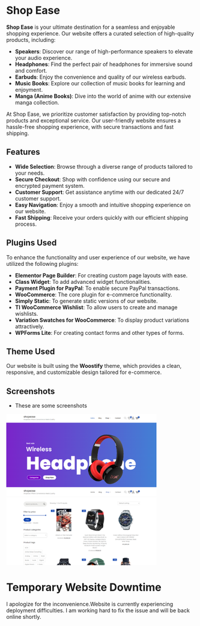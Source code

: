 # Shop Ease

**Shop Ease** is your ultimate destination for a seamless and enjoyable shopping experience. Our website offers a curated selection of high-quality products, including:

- **Speakers**: Discover our range of high-performance speakers to elevate your audio experience.
- **Headphones**: Find the perfect pair of headphones for immersive sound and comfort.
- **Earbuds**: Enjoy the convenience and quality of our wireless earbuds.
- **Music Books**: Explore our collection of music books for learning and enjoyment.
- **Manga (Anime Books)**: Dive into the world of anime with our extensive manga collection.

At Shop Ease, we prioritize customer satisfaction by providing top-notch products and exceptional service. Our user-friendly website ensures a hassle-free shopping experience, with secure transactions and fast shipping.

## Features

- **Wide Selection**: Browse through a diverse range of products tailored to your needs.
- **Secure Checkout**: Shop with confidence using our secure and encrypted payment system.
- **Customer Support**: Get assistance anytime with our dedicated 24/7 customer support.
- **Easy Navigation**: Enjoy a smooth and intuitive shopping experience on our website.
- **Fast Shipping**: Receive your orders quickly with our efficient shipping process.

## Plugins Used

To enhance the functionality and user experience of our website, we have utilized the following plugins:

- **Elementor Page Builder**: For creating custom page layouts with ease.
- **Class Widget**: To add advanced widget functionalities.
- **Payment Plugin for PayPal**: To enable secure PayPal transactions.
- **WooCommerce**: The core plugin for e-commerce functionality.
- **Simply Static**: To generate static versions of our website.
- **TI WooCommerce Wishlist**: To allow users to create and manage wishlists.
- **Variation Swatches for WooCommerce**: To display product variations attractively.
- **WPForms Lite**: For creating contact forms and other types of forms.

## Theme Used

Our website is built using the **Woostify** theme, which provides a clean, responsive, and customizable design tailored for e-commerce.

## Screenshots

- These are some screenshots

<img src="https://github.com/ShantanuKH/ShopEase/blob/main/public/Home.png" alt="Home" width="400"/>                  <img src="https://github.com/ShantanuKH/ShopEase/blob/main/public/CART.png" alt="Cart" width="400"/>


 

# Temporary Website Downtime

I apologize for the inconvenience.Website is currently experiencing deployment difficulties. I am working hard to fix the issue and will be back online shortly.

